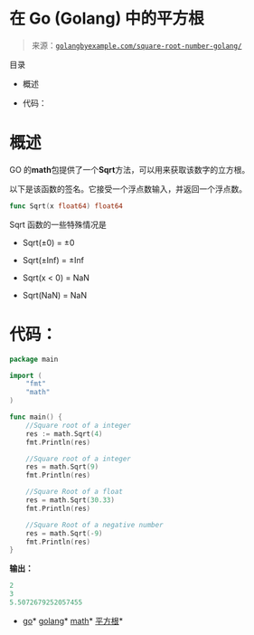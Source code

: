 <!--yml

category: 未分类

date: 2024-10-13 06:15:11

-->

# 在 Go (Golang) 中的平方根

> 来源：[`golangbyexample.com/square-root-number-golang/`](https://golangbyexample.com/square-root-number-golang/)

目录

+   概述

+   代码：

# **概述**

GO 的**math**包提供了一个**Sqrt**方法，可以用来获取该数字的立方根。

以下是该函数的签名。它接受一个浮点数输入，并返回一个浮点数。

```go
func Sqrt(x float64) float64
```

Sqrt 函数的一些特殊情况是

+   Sqrt(±0) = ±0

+   Sqrt(±Inf) = ±Inf

+   Sqrt(x < 0) = NaN

+   Sqrt(NaN) = NaN

# **代码：**

```go
package main

import (
	"fmt"
	"math"
)

func main() {
	//Square root of a integer
	res := math.Sqrt(4)
	fmt.Println(res)

	//Square root of a integer
	res = math.Sqrt(9)
	fmt.Println(res)

	//Square Root of a float
	res = math.Sqrt(30.33)
	fmt.Println(res)

	//Square Root of a negative number
	res = math.Sqrt(-9)
	fmt.Println(res)
} 
```

**输出：**

```go
2
3
5.5072679252057455
```

+   [go](https://golangbyexample.com/tag/go/)*   [golang](https://golangbyexample.com/tag/golang/)*   [math](https://golangbyexample.com/tag/math/)*   [平方根](https://golangbyexample.com/tag/square-root/)*

